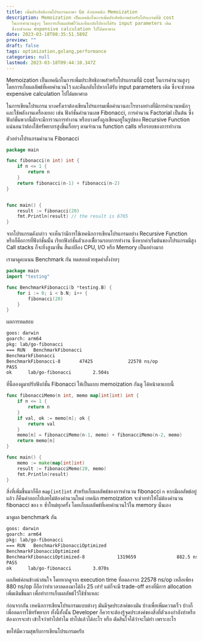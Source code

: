 ```yaml
---
title: เพิ่มประสิทธิภาพโปรแกรมภาษา Go ด้วยเทคนิก Memoization
description: Memoization เป็นเทคนิกในการเพิ่มประสิทธิภาพสำหรับโปรแกรมที่มี cost
  ในการคำนวนสูงๆ โดยการเก็บผลลัพธ์ไว้และคืนกลับไปหากได้รับ input parameters เดิม
  ซึ่งจะช่วยลด expensive calculation ไปได้มหาศาล
date: 2023-03-18T08:35:51.589Z
preview: ""
draft: false
tags: optimization,golang,performance
categories: null
lastmod: 2023-03-18T09:44:10.347Z
---
```


Memoization เป็นเทคนิกในการเพิ่มประสิทธิภาพสำหรับโปรแกรมที่มี cost ในการคำนวนสูงๆ โดยการเก็บผลลัพธ์ที่เคยคำนวนไว้ และคืนกลับไปหากได้รับ input parameters เดิม ซึ่งจะช่วยลด expensive calculation ไปได้มหาศาล

ในการเขียนโปรแกรม บางครั้งเราต้องเขียนโปรแกรมเพื่อคำนวนอะไรบางอย่างที่มีการคำนวนหนักๆ และใช้พลังงานเครื่องเยอะ เช่น ฟังก์ชั่นคำนวนเลข Fibonacci, การคำนวน Factorial เป็นต้น ซึ่งฟังก์ชั่นพวกนี้มักจะมีการวนการทำงาน หรือบางครั้งถูกเขียนอยู่ในรูปของ Recursive Function แน่นอนว่าต้องใช้ทรัพยากรสูงขึ้นเรื่อยๆ ตามจำนวน function calls หรือรอบของการทำงาน

ตัวอย่างโปรแกรมคำนวน Fibonacci

```go
package main

func fibonacci(n int) int {
    if n <= 1 {
        return n
    }
    return fibonacci(n-1) + fibonacci(n-2)
}


func main() {
    result := fibonacci(20)
    fmt.Println(result) // the result is 6765
}
```

จากโปรแกรมดังกล่าว จะเห็นว่ามีการใช้เทคนิกการเขียนโปรแกรมอย่าง Recursive Function หรือก็คือการที่ฟังก์ชั่นนั้น เรียกฟังก์ชั่นตัวเองเพืื่อวนรอบการทำงาน ซึ่งหากค่าเริ่มต้นของโปรแกรมมีสูง Call stacks ก็จะยิ่งสูงมาขึ้น สิ้นเปลือง CPU, I/O หรือ Memory เป็นอย่างมาก

เรามาดูคะแนน Benchmark กัน ทดสอบด้วยชุดคำสั่งง่ายๆ

```go
package main
import "testing"

func BenchmarkFibonacci(b *testing.B) {
    for i := 0; i < b.N; i++ {
        fibonacci(20)
    }
}
```

ผลการทดสอบ

```txt
goos: darwin
goarch: arm64
pkg: lab/go-fibonacci
=== RUN   BenchmarkFibonacci
BenchmarkFibonacci
BenchmarkFibonacci-8       47425             22578 ns/op               0 B/op          0 allocs/op
PASS
ok      lab/go-fibonacci        2.504s
```

ที่นี้ลองดูมาปรับฟังก์ชั่น Fibonacci ให้เป็นแบบ memoization กันดู ได้หน้าตาแบบนี้

```go
func fibonacciMemo(n int, memo map[int]int) int {
    if n <= 1 {
        return n
    }
    if val, ok := memo[n]; ok {
        return val
    }
    memo[n] = fibonacciMemo(n-1, memo) + fibonacciMemo(n-2, memo)
    return memo[n]
}

func main() {
    memo := make(map[int]int)
    result := fibonacciMemo(20, memo)
    fmt.Println(result)
}
```

สิ่งที่เพิ่มขึ้นมาก็คือ `map[int]int` สำหรับเก็บผลลัพธ์ของการคำนวน fibonacci `n` หากมีผลลัพธ์อยู่แล้ว ก็คืนค่าออกไปเลยไม่ต้องคำนวนใหม่ เทคนิก memoization จะช่วยทำให้ไม่ต้องคำนวน fibonacci ของ `n` ซ้ำใหม่ทุกครั้ง โดยเก็บผลลัพธ์ที่เคยคำนวนไว้ใน memory นั่นเอง

มาดูผล benchmark กัน

```txt
goos: darwin
goarch: arm64
pkg: lab/go-fibonacci
=== RUN   BenchmarkFibonacciOptimized
BenchmarkFibonacciOptimized
BenchmarkFibonacciOptimized-8            1319659               882.5 ns/op           932 B/op          3 allocs/op
PASS
ok      lab/go-fibonacci        3.070s
```

ผลลัพธ์ค่อนข้างน่าสนใจ โดยหากดูจาก execution time ที่ลดลงจาก 22578 ns/op เหลือเพียง 880 ns/op ก็ถือว่าทำเวลาลดลงมาได้ถึง 25 เท่า! แต่ก็จะมี trade-off ตรงที่มีการ allocation เพิ่มเติมขึ้นมา เพื่อทำการเก็บผลลัพธ์ไว้ใช้ซ้ำแหละ

ก่อนจากกัน เทคนิกการเขียนโปรแกรมแบบต่างๆ มันมีจุดประสงค์ของมัน บ้างเพื่อเพิ่มความเร็ว บ้างก็เพื่อลดการใช้ทรัพยากร ทั้งนี้ทั้งนั้น Developer ก็ควรจะต้องรู้จุดประสงค์ของสิ่งที่ตัวเองกำลังทำหรือต้องการจะทำ เข้าใจว่าทำไปทำไม ทำไปแล้วได้อะไร หรือ ตัดสินใจได้ว่าจะไม่ทำ เพราะอะไร

ขอให้มีความสุขกับการเขียนโปรแกรมครับ
